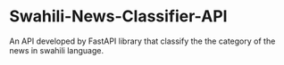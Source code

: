 # Swahili-News-Classifier-API
An API developed by FastAPI library that classify the the category of the news in swahili language.
